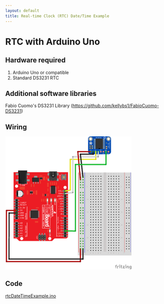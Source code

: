 ```yaml
---
layout: default
title: Real-time Clock (RTC) Date/Time Example
---
```


# RTC with Arduino Uno

## Hardware required
1. Arduino Uno or compatible
2. Standard DS3231 RTC

## Additional software libraries
Fabio Cuomo's DS3231 Library (https://github.com/kellybs1/FabioCuomo-DS3231)

## Wiring

<img src="RTC_DATETIME_LED_wiring_bb.png" width="400">

## Code

<a href ="rtcDateTimeExample.ino">rtcDateTimeExample.ino</a>
